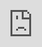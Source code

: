 ```yaml
---
layout: post2
title: 'Video: Ignacio Ruglio mostró la inauguración de una nueva infraestructura para Peñarol, ¿qué se hizo y dónde?'
description: 'Ignacio Ruglio reveló que el plantel de Peñarol tiene ahora a disposición un nuevo lugar para entrenar la parte física: mirá el video '
category: noticias
image: 'https://media.elobservador.com.uy/p/bc825dc4cf162e3e4a80182e03cd5a78/adjuntos/362/imagenes/100/485/0100485888/1000x0/smart/-ine4683-1-jpgwebp.webp'
date: 2024-06-18T21:50:00:00 +2:00:00
date_es: '18 de junio  2024 - 21:50hs'
---
```


<html>
<img style='width: 100%' src='{{ page.image | prepend: base.url }}'>
<p>El presidente de <a class="agrupador" href="https://www.elobservador.com.uy/club-atletico-penarol-a42904" rel="42904">Peñarol</a>, <strong><a class="agrupador" href="https://www.elobservador.com.uy/tag/ignacio-ruglio" rel="23537">Ignacio Ruglio</a></strong>, mostró este martes, a través de un estado de WhatsApp, una nueva infraestructura que se construyó para poner a disposición del club. "Peñarol crece", escribió orgullosamente el titular de los aurinegros. ¿De qué se trata la obra inaugurada? De <strong> un gimnasio equipado</strong> que se montó en el <strong>piso 2 del Estadio Campeón del Siglo. </strong></p><p>La sala tiene <strong>55 metros de largo por 20 de ancho </strong>y este martes quedó equipada. </p><p>"Fue planificado por la actual gerencia deportiva y el cuerpo técnico para jornadas de entrenamiento del primer equipo en el Campeón del Siglo", explicó Ruglio. </p><p><strong>"Césped sintético, techado, aparatos de primer nivel </strong>y un <strong>espacio gigante</strong> incluso para espacios reducidos con pelota", agregó brindando detalles.</p><h2> La ubicación del nuevo gimnasio de Peñarol</h2><p>El gimnasio está próximo a las<strong> canchas 1 y 2,</strong> las que están ubicadas a espaldas de la Tribuna Cataldi y que son las dos canchas que fueron acondicionadas y están reservadas exclusivamente para el primer equipo. </p><p>"Con las comodidades del estadio, el gimnasio se convierte en un nuevo lugar de entrenamientos para nuestros jugadores y jugadoras", concluyó Ruglio.</p><p>El presidente grabó este video del lugar:</p><iframe allow="autoplay; fullscreen; picture-in-picture" allowfullscreen="" data-td-src-property="https://geo.dailymotion.com/player/xrvv4.html?video=x90juco" frameborder="0" height="100%" src="https://geo.dailymotion.com/player/xrvv4.html?video=x90juco" style="width:100%;height:100%;position:absolute;left:0;top:0;overflow:hidden;" width="100%"></iframe><div style='height: 30px;'><p>Peñarol tiene ya un gimnasio techado en Los Aromos y tiene contemplado construir otro en el futuro edificio central de la Ciudad Deportiva Néstor Gonçalves. Mientras, se utilizará este en el Campeón del Siglo. </p>
<div style='height: 300px;'></div>
</html>
